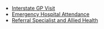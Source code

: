 - [Interstate GP Visit](uc-interstate.html)
- [Emergency Hospital Attendance](uc-emergency.html)
- [Referral Specialist and Allied Health](uc-referral.html)